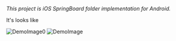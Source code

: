 *This project is iOS SpringBoard folder implementation for Android.*

It's looks like

![DemoImage0](https://raw.github.com/douzifly/iOSFolderForAndroid/master/show1.gif?raw=true)
![DemoImage](https://github.com/douzifly/sbf4android/blob/master/show.gif?raw=true)

